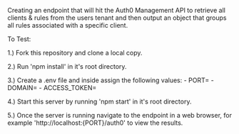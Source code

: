 Creating an endpoint that will hit the Auth0 Management API to retrieve all clients & rules from the users tenant and then output an object that groups all rules associated with a specific client.

To Test:

1.) Fork this repository and clone a local copy.

2.) Run 'npm install' in it's root directory. 

3.) Create a .env file and inside assign the following values:
    - PORT=
    - DOMAIN=
    - ACCESS_TOKEN=

4.) Start this server by running 'npm start' in it's root directory.

5.) Once the server is running navigate to the endpoint in a web browser, for example 'http://localhost:{PORT}/auth0' to view the results.